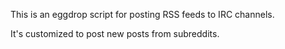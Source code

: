 This is an eggdrop script for posting RSS feeds to IRC channels.

It's customized to post new posts from subreddits.
